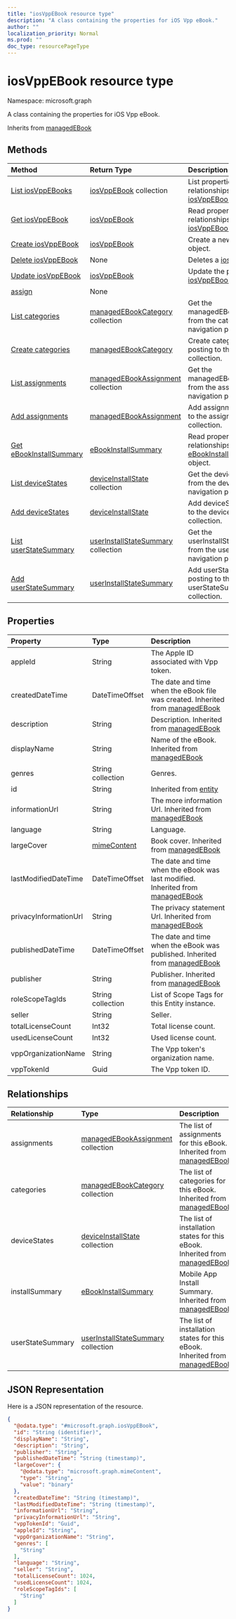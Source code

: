 ```yaml
---
title: "iosVppEBook resource type"
description: "A class containing the properties for iOS Vpp eBook."
author: ""
localization_priority: Normal
ms.prod: ""
doc_type: resourcePageType
---
```


# iosVppEBook resource type


Namespace: microsoft.graph

A class containing the properties for iOS Vpp eBook.


Inherits from [managedEBook](../resources/managedebook.md)

## Methods
|Method|Return Type|Description|
|:---|:---|:---|
|[List iosVppEBooks](../api/iosvppebook-list.md)|[iosVppEBook](../resources/iosvppebook.md) collection|List properties and relationships of the [iosVppEBook](../resources/iosvppebook.md) objects.|
|[Get iosVppEBook](../api/iosvppebook-get.md)|[iosVppEBook](../resources/iosvppebook.md)|Read properties and relationships of the [iosVppEBook](../resources/iosvppebook.md) object.|
|[Create iosVppEBook](../api/iosvppebook-create.md)|[iosVppEBook](../resources/iosvppebook.md)|Create a new [iosVppEBook](../resources/iosvppebook.md) object.|
|[Delete iosVppEBook](../api/iosvppebook-delete.md)|None|Deletes a [iosVppEBook](../resources/iosvppebook.md).|
|[Update iosVppEBook](../api/iosvppebook-update.md)|[iosVppEBook](../resources/iosvppebook.md)|Update the properties of a [iosVppEBook](../resources/iosvppebook.md) object.|
|[assign](../api/iosvppebook-assign.md)|None||
|[List categories](../api/iosvppebook-list-categories.md)|[managedEBookCategory](../resources/managedebookcategory.md) collection|Get the managedEBookCategories from the categories navigation property.|
|[Create categories](../api/iosvppebook-post-categories.md)|[managedEBookCategory](../resources/managedebookcategory.md)|Create categories by posting to the categories collection.|
|[List assignments](../api/iosvppebook-list-assignments.md)|[managedEBookAssignment](../resources/managedebookassignment.md) collection|Get the managedEBookAssignments from the assignments navigation property.|
|[Add assignments](../api/iosvppebook-post-assignments.md)|[managedEBookAssignment](../resources/managedebookassignment.md)|Add assignments by posting to the assignments collection.|
|[Get eBookInstallSummary](../api/ebookinstallsummary-get.md)|[eBookInstallSummary](../resources/ebookinstallsummary.md)|Read properties and relationships of the [eBookInstallSummary](../resources/ebookinstallsummary.md) object.|
|[List deviceStates](../api/iosvppebook-list-devicestates.md)|[deviceInstallState](../resources/deviceinstallstate.md) collection|Get the deviceInstallStates from the deviceStates navigation property.|
|[Add deviceStates](../api/iosvppebook-post-devicestates.md)|[deviceInstallState](../resources/deviceinstallstate.md)|Add deviceStates by posting to the deviceStates collection.|
|[List userStateSummary](../api/iosvppebook-list-userstatesummary.md)|[userInstallStateSummary](../resources/userinstallstatesummary.md) collection|Get the userInstallStateSummaries from the userStateSummary navigation property.|
|[Add userStateSummary](../api/iosvppebook-post-userstatesummary.md)|[userInstallStateSummary](../resources/userinstallstatesummary.md)|Add userStateSummary by posting to the userStateSummary collection.|

## Properties
|Property|Type|Description|
|:---|:---|:---|
|appleId|String|The Apple ID associated with Vpp token.|
|createdDateTime|DateTimeOffset|The date and time when the eBook file was created. Inherited from [managedEBook](../resources/managedebook.md)|
|description|String|Description. Inherited from [managedEBook](../resources/managedebook.md)|
|displayName|String|Name of the eBook. Inherited from [managedEBook](../resources/managedebook.md)|
|genres|String collection|Genres.|
|id|String| Inherited from [entity](../resources/entity.md)|
|informationUrl|String|The more information Url. Inherited from [managedEBook](../resources/managedebook.md)|
|language|String|Language.|
|largeCover|[mimeContent](../resources/intune-apps-mimecontent.md)|Book cover. Inherited from [managedEBook](../resources/managedebook.md)|
|lastModifiedDateTime|DateTimeOffset|The date and time when the eBook was last modified. Inherited from [managedEBook](../resources/managedebook.md)|
|privacyInformationUrl|String|The privacy statement Url. Inherited from [managedEBook](../resources/managedebook.md)|
|publishedDateTime|DateTimeOffset|The date and time when the eBook was published. Inherited from [managedEBook](../resources/managedebook.md)|
|publisher|String|Publisher. Inherited from [managedEBook](../resources/managedebook.md)|
|roleScopeTagIds|String collection|List of Scope Tags for this Entity instance.|
|seller|String|Seller.|
|totalLicenseCount|Int32|Total license count.|
|usedLicenseCount|Int32|Used license count.|
|vppOrganizationName|String|The Vpp token's organization name.|
|vppTokenId|Guid|The Vpp token ID.|

## Relationships
|Relationship|Type|Description|
|:---|:---|:---|
|assignments|[managedEBookAssignment](../resources/managedebookassignment.md) collection|The list of assignments for this eBook. Inherited from [managedEBook](../resources/managedebook.md)|
|categories|[managedEBookCategory](../resources/managedebookcategory.md) collection|The list of categories for this eBook. Inherited from [managedEBook](../resources/managedebook.md)|
|deviceStates|[deviceInstallState](../resources/deviceinstallstate.md) collection|The list of installation states for this eBook. Inherited from [managedEBook](../resources/managedebook.md)|
|installSummary|[eBookInstallSummary](../resources/ebookinstallsummary.md)|Mobile App Install Summary. Inherited from [managedEBook](../resources/managedebook.md)|
|userStateSummary|[userInstallStateSummary](../resources/userinstallstatesummary.md) collection|The list of installation states for this eBook. Inherited from [managedEBook](../resources/managedebook.md)|

## JSON Representation
Here is a JSON representation of the resource.
<!-- {
  "blockType": "resource",
  "keyProperty": "id",
  "@odata.type": "microsoft.graph.iosVppEBook",
  "baseType": "microsoft.graph.managedEBook",
  "openType": false
}
-->
``` json
{
  "@odata.type": "#microsoft.graph.iosVppEBook",
  "id": "String (identifier)",
  "displayName": "String",
  "description": "String",
  "publisher": "String",
  "publishedDateTime": "String (timestamp)",
  "largeCover": {
    "@odata.type": "microsoft.graph.mimeContent",
    "type": "String",
    "value": "binary"
  },
  "createdDateTime": "String (timestamp)",
  "lastModifiedDateTime": "String (timestamp)",
  "informationUrl": "String",
  "privacyInformationUrl": "String",
  "vppTokenId": "Guid",
  "appleId": "String",
  "vppOrganizationName": "String",
  "genres": [
    "String"
  ],
  "language": "String",
  "seller": "String",
  "totalLicenseCount": 1024,
  "usedLicenseCount": 1024,
  "roleScopeTagIds": [
    "String"
  ]
}
```


